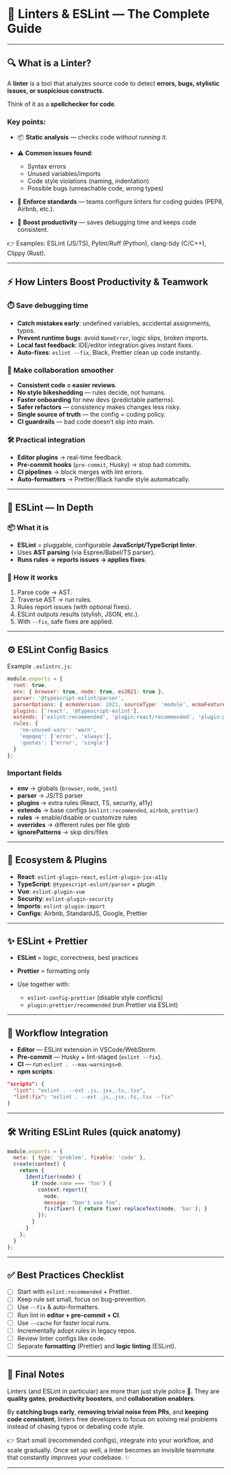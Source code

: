 
# 🧹 Linters & ESLint — The Complete Guide

---

## 🔍 What is a Linter?

A **linter** is a tool that analyzes source code to detect **errors, bugs, stylistic issues, or suspicious constructs**.

Think of it as a **spellchecker for code**.

### Key points:

* 📦 **Static analysis** — checks code *without running it*.
* ⚠️ **Common issues found**:

  * Syntax errors
  * Unused variables/imports
  * Code style violations (naming, indentation)
  * Possible bugs (unreachable code, wrong types)
* 🔧 **Enforce standards** — teams configure linters for coding guides (PEP8, Airbnb, etc.).
* 🚀 **Boost productivity** — saves debugging time and keeps code consistent.

👉 Examples: ESLint (JS/TS), Pylint/Ruff (Python), clang-tidy (C/C++), Clippy (Rust).

---

## ⚡ How Linters Boost Productivity & Teamwork

### ⏱️ Save debugging time

* **Catch mistakes early**: undefined variables, accidental assignments, typos.
* **Prevent runtime bugs**: avoid `NameError`, logic slips, broken imports.
* **Local fast feedback**: IDE/editor integration gives instant fixes.
* **Auto-fixes**: `eslint --fix`, Black, Prettier clean up code instantly.

### 👥 Make collaboration smoother

* **Consistent code = easier reviews**.
* **No style bikeshedding** — rules decide, not humans.
* **Faster onboarding** for new devs (predictable patterns).
* **Safer refactors** — consistency makes changes less risky.
* **Single source of truth** — the config = coding policy.
* **CI guardrails** — bad code doesn’t slip into main.

### 🛠️ Practical integration

* **Editor plugins** → real-time feedback.
* **Pre-commit hooks** (`pre-commit`, Husky) → stop bad commits.
* **CI pipelines** → block merges with lint errors.
* **Auto-formatters** → Prettier/Black handle style automatically.

---

## 🧭 ESLint — In Depth

### 📦 What it is

* **ESLint** = pluggable, configurable **JavaScript/TypeScript linter**.
* Uses **AST parsing** (via Espree/Babel/TS parser).
* **Runs rules → reports issues → applies fixes**.

### 🧠 How it works

1. Parse code → AST.
2. Traverse AST → run rules.
3. Rules report issues (with optional fixes).
4. ESLint outputs results (stylish, JSON, etc.).
5. With `--fix`, safe fixes are applied.

---

## ⚙️ ESLint Config Basics

Example `.eslintrc.js`:

```js
module.exports = {
  root: true,
  env: { browser: true, node: true, es2021: true },
  parser: '@typescript-eslint/parser',
  parserOptions: { ecmaVersion: 2021, sourceType: 'module', ecmaFeatures: { jsx: true } },
  plugins: ['react', '@typescript-eslint'],
  extends: ['eslint:recommended', 'plugin:react/recommended', 'plugin:@typescript-eslint/recommended'],
  rules: {
    'no-unused-vars': 'warn',
    'eqeqeq': ['error', 'always'],
    'quotes': ['error', 'single']
  }
};
```

### Important fields

* **env** → globals (`browser`, `node`, `jest`)
* **parser** → JS/TS parser
* **plugins** → extra rules (React, TS, security, a11y)
* **extends** → base configs (`eslint:recommended`, `airbnb`, `prettier`)
* **rules** → enable/disable or customize rules
* **overrides** → different rules per file glob
* **ignorePatterns** → skip dirs/files

---

## 🔌 Ecosystem & Plugins

* **React**: `eslint-plugin-react`, `eslint-plugin-jsx-a11y`
* **TypeScript**: `@typescript-eslint/parser` + plugin
* **Vue**: `eslint-plugin-vue`
* **Security**: `eslint-plugin-security`
* **Imports**: `eslint-plugin-import`
* **Configs**: Airbnb, StandardJS, Google, Prettier

---

## ✨ ESLint + Prettier

* **ESLint** = logic, correctness, best practices
* **Prettier** = formatting only
* Use together with:

  * `eslint-config-prettier` (disable style conflicts)
  * `plugin:prettier/recommended` (run Prettier via ESLint)

---

## 🔁 Workflow Integration

* **Editor** — ESLint extension in VSCode/WebStorm.
* **Pre-commit** — Husky + lint-staged (`eslint --fix`).
* **CI** — run `eslint . --max-warnings=0`.
* **npm scripts**:

```json
"scripts": {
  "lint": "eslint . --ext .js,.jsx,.ts,.tsx",
  "lint:fix": "eslint . --ext .js,.jsx,.ts,.tsx --fix"
}
```

---

## 🛠️ Writing ESLint Rules (quick anatomy)

```js
module.exports = {
  meta: { type: 'problem', fixable: 'code' },
  create(context) {
    return {
      Identifier(node) {
        if (node.name === 'foo') {
          context.report({
            node,
            message: "Don't use foo",
            fix(fixer) { return fixer.replaceText(node, 'bar'); }
          });
        }
      }
    };
  }
};
```

---

## ✅ Best Practices Checklist

* [ ] Start with `eslint:recommended` + Prettier.
* [ ] Keep rule set small, focus on bug-prevention.
* [ ] Use `--fix` & auto-formatters.
* [ ] Run lint in **editor + pre-commit + CI**.
* [ ] Use `--cache` for faster local runs.
* [ ] Incrementally adopt rules in legacy repos.
* [ ] Review linter configs like code.
* [ ] Separate **formatting** (Prettier) and **logic linting** (ESLint).

---

## 🏁 Final Notes

Linters (and ESLint in particular) are more than just style police 🚓.
They are **quality gates**, **productivity boosters**, and **collaboration enablers**.

By **catching bugs early**, **removing trivial noise from PRs**, and **keeping code consistent**, linters free developers to focus on solving real problems instead of chasing typos or debating code style.

👉 Start small (recommended configs), integrate into your workflow, and scale gradually.
Once set up well, a linter becomes an invisible teammate that constantly improves your codebase. ✨

---